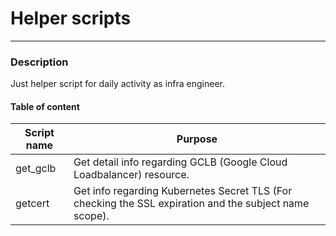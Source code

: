 # Helper scripts
---
### Description
Just helper script for daily activity as infra engineer. 

#### Table of content
| Script name  | Purpose |
| ------------- | ------------- |
| get_gclb  | Get detail info regarding GCLB (Google Cloud Loadbalancer) resource.  |
| getcert  | Get info regarding Kubernetes Secret TLS (For checking the SSL expiration and the subject name scope).  |
